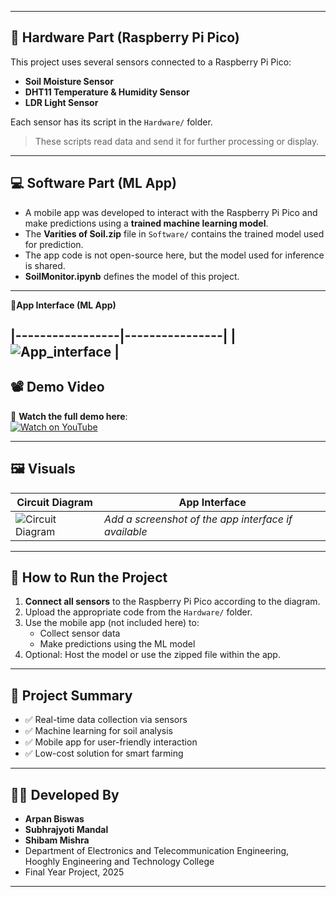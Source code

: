 
---

## 🔧 Hardware Part (Raspberry Pi Pico)

This project uses several sensors connected to a Raspberry Pi Pico:

- **Soil Moisture Sensor**
- **DHT11 Temperature & Humidity Sensor**
- **LDR Light Sensor**

Each sensor has its script in the `Hardware/` folder.

> These scripts read data and send it for further processing or display.

---

## 💻 Software Part (ML App)

- A mobile app was developed to interact with the Raspberry Pi Pico and make predictions using a **trained machine learning model**.
- The **Varities of Soil.zip** file in `Software/` contains the trained model used for prediction.
- The app code is not open-source here, but the model used for inference is shared.
- **SoilMonitor.ipynb** defines the model of this project.
---

📱**App Interface (ML App)**

|-----------------|----------------|
| ![App_interface](images/app_interface.png) |
---

## 📽️ Demo Video

🎥 **Watch the full demo here**:  
[![Watch on YouTube](https://img.youtube.com/vi/VIDEO_ID_HERE/0.jpg)](https://www.youtube.com/watch?v=VIDEO_ID_HERE)

---

## 🖼️ Visuals

| Circuit Diagram | App Interface |
|-----------------|----------------|
| ![Circuit Diagram](images/circuit_diagram.png) | *Add a screenshot of the app interface if available* |

---

## 🚀 How to Run the Project

1. **Connect all sensors** to the Raspberry Pi Pico according to the diagram.
2. Upload the appropriate code from the `Hardware/` folder.
3. Use the mobile app (not included here) to:
   - Collect sensor data
   - Make predictions using the ML model
4. Optional: Host the model or use the zipped file within the app.

---

## 📄 Project Summary

- ✅ Real-time data collection via sensors
- ✅ Machine learning for soil analysis
- ✅ Mobile app for user-friendly interaction
- ✅ Low-cost solution for smart farming

---

## 👨‍💻 Developed By

- **Arpan Biswas**
- **Subhrajyoti Mandal**
- **Shibam Mishra**
- Department of Electronics and Telecommunication Engineering, Hooghly Engineering and Technology College  
- Final Year Project, 2025

---
 

